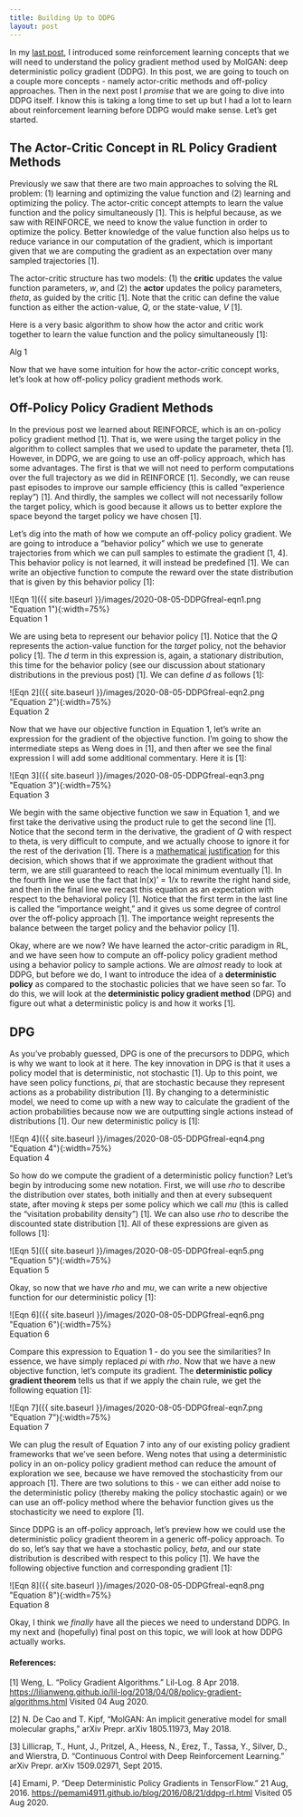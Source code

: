 ```yaml
---
title: Building Up to DDPG
layout: post
---
```


In my [last post](https://sassafras13.github.io/policyMethods/), I introduced some reinforcement learning concepts that we will need to understand the policy gradient method used by MolGAN: deep deterministic policy gradient (DDPG). In this post, we are going to touch on a couple more concepts - namely actor-critic methods and off-policy approaches. Then in the next post I _promise_ that we are going to dive into DDPG itself. I know this is taking a long time to set up but I had a lot to learn about reinforcement learning before DDPG would make sense. Let’s get started. 

## The Actor-Critic Concept in RL Policy Gradient Methods

Previously we saw that there are two main approaches to solving the RL problem: (1) learning and optimizing the value function and (2) learning and optimizing the policy. The actor-critic concept attempts to learn the value function and the policy simultaneously [1]. This is helpful because, as we saw with REINFORCE, we need to know the value function in order to optimize the policy. Better knowledge of the value function also helps us to reduce variance in our computation of the gradient, which is important given that we are computing the gradient as an expectation over many sampled trajectories [1]. 

The actor-critic structure has two models: (1) the **critic** updates the value function parameters, _w_, and (2) the **actor** updates the policy parameters, _theta_, as guided by the critic [1]. Note that the critic can define the value function as either the action-value, _Q_, or the state-value, _V_ [1]. 

Here is a very basic algorithm to show how the actor and critic work together to learn the value function and the policy simultaneously [1]: 

Alg 1

Now that we have some intuition for how the actor-critic concept works, let’s look at how off-policy policy gradient methods work. 

## Off-Policy Policy Gradient Methods

In the previous post we learned about REINFORCE, which is an on-policy policy gradient method [1]. That is, we were using the target policy in the algorithm to collect samples that we used to update the parameter, theta [1]. However, in DDPG, we are going to use an off-policy approach, which has some advantages. The first is that we will not need to perform computations over the full trajectory as we did in REINFORCE [1]. Secondly, we can reuse past episodes to improve our sample efficiency (this is called “experience replay”) [1]. And thirdly, the samples we collect will not necessarily follow the target policy, which is good because it allows us to better explore the space beyond the target policy we have chosen [1]. 

Let’s dig into the math of how we compute an off-policy policy gradient. We are going to introduce a “behavior policy” which we use to generate trajectories from which we can pull samples to estimate the gradient [1, 4]. This behavior policy is not learned, it will instead be predefined [1]. We can write an objective function to compute the reward over the state distribution that is given by this behavior policy [1]: 

![Eqn 1]({{ site.baseurl }}/images/2020-08-05-DDPGfreal-eqn1.png "Equation 1"){:width=75%}     
Equation 1   

We are using beta to represent our behavior policy [1]. Notice that the _Q_ represents the action-value function for the _target_ policy, not the behavior policy [1]. The _d_ term in this expression is, again, a stationary distribution, this time for the behavior policy (see our discussion about stationary distributions in the previous post) [1]. We can define _d_ as follows [1]: 

![Eqn 2]({{ site.baseurl }}/images/2020-08-05-DDPGfreal-eqn2.png "Equation 2"){:width=75%}     
Equation 2   

Now that we have our objective function in Equation 1, let’s write an expression for the gradient of the objective function. I’m going to show the intermediate steps as Weng does in [1], and then after we see the final expression I will add some additional commentary. Here it is [1]: 

![Eqn 3]({{ site.baseurl }}/images/2020-08-05-DDPGfreal-eqn3.png "Equation 3"){:width=75%}     
Equation 3   

We begin with the same objective function we saw in Equation 1, and we first take the derivative using the product rule to get the second line [1]. Notice that the second term in the derivative, the gradient of _Q_ with respect to theta, is very difficult to compute, and we actually choose to ignore it for the rest of the derivation [1]. There is a [mathematical justification](https://arxiv.org/pdf/1205.4839.pdf) for this decision, which shows that if we approximate the gradient without that term, we are still guaranteed to reach the local minimum eventually [1]. In the fourth line we use the fact that ln(x)’ = 1/x to rewrite the right hand side, and then in the final line we recast this equation as an expectation with respect to the behavioral policy [1]. Notice that the first term in the last line is called the “importance weight,” and it gives us some degree of control over the off-policy approach [1]. The importance weight represents the balance between the target policy and the behavior policy [1]. 

Okay, where are we now? We have learned the actor-critic paradigm in RL, and we have seen how to compute an off-policy policy gradient method using a behavior policy to sample actions. We are _almost_ ready to look at DDPG, but before we do, I want to introduce the idea of a **deterministic policy** as compared to the stochastic policies that we have seen so far. To do this, we will look at the **deterministic policy gradient method** (DPG) and figure out what a deterministic policy is and how it works [1]. 

## DPG

As you’ve probably guessed, DPG is one of the precursors to DDPG, which is why we want to look at it here. The key innovation in DPG is that it uses a policy model that is deterministic, not stochastic [1]. Up to this point, we have seen policy functions, _pi_, that are stochastic because they represent actions as a probability distribution [1]. By changing to a deterministic model, we need to come up with a new way to calculate the gradient of the action probabilities because now we are outputting single actions instead of distributions [1]. Our new deterministic policy is [1]: 

![Eqn 4]({{ site.baseurl }}/images/2020-08-05-DDPGfreal-eqn4.png "Equation 4"){:width=75%}     
Equation 4   

So how do we compute the gradient of a deterministic policy function? Let’s begin by introducing some new notation. First, we will use _rho_ to describe the distribution over states, both initially and then at every subsequent state, after moving _k_ steps per some policy which we call _mu_ (this is called the “visitation probability density”) [1]. We can also use _rho_ to describe the discounted state distribution [1]. All of these expressions are given as follows [1]: 

![Eqn 5]({{ site.baseurl }}/images/2020-08-05-DDPGfreal-eqn5.png "Equation 5"){:width=75%}     
Equation 5   

Okay, so now that we have _rho_ and _mu_, we can write a new objective function for our deterministic policy [1]: 

![Eqn 6]({{ site.baseurl }}/images/2020-08-05-DDPGfreal-eqn6.png "Equation 6"){:width=75%}     
Equation 6   

Compare this expression to Equation 1 - do you see the similarities? In essence, we have simply replaced _pi_ with _rho_. Now that we have a new objective function, let’s compute its gradient. The **deterministic policy gradient theorem** tells us that if we apply the chain rule, we get the following equation [1]: 

![Eqn 7]({{ site.baseurl }}/images/2020-08-05-DDPGfreal-eqn7.png "Equation 7"){:width=75%}     
Equation 7   

We can plug the result of Equation 7 into any of our existing policy gradient frameworks that we’ve seen before. Weng notes that using a deterministic policy in an on-policy policy gradient method can reduce the amount of exploration we see, because we have removed the stochasticity from our approach [1]. There are two solutions to this - we can either add noise to the deterministic policy (thereby making the policy stochastic again) or we can use an off-policy method where the behavior function gives us the stochasticity we need to explore [1]. 

Since DDPG is an off-policy approach, let’s preview how we could use the deterministic policy gradient theorem in a generic off-policy approach. To do so, let’s say that we have a stochastic policy, _beta_, and our state distribution is described with respect to this policy [1]. We have the following objective function and corresponding gradient [1]: 

![Eqn 8]({{ site.baseurl }}/images/2020-08-05-DDPGfreal-eqn8.png "Equation 8"){:width=75%}     
Equation 8   

Okay, I think we _finally_ have all the pieces we need to understand DDPG. In my next and (hopefully) final post on this topic, we will look at how DDPG actually works. 

#### References: 

[1] Weng, L. “Policy Gradient Algorithms.” Lil-Log. 8 Apr 2018. <https://lilianweng.github.io/lil-log/2018/04/08/policy-gradient-algorithms.html> Visited 04 Aug 2020.   

[2] N. De Cao and T. Kipf, “MolGAN: An implicit generative model for small molecular graphs,” arXiv Prepr. arXiv 1805.11973, May 2018.   

[3] Lillicrap, T., Hunt, J., Pritzel, A., Heess, N., Erez, T., Tassa, Y., Silver, D., and Wierstra, D. “Continuous Control with Deep Reinforcement Learning.” arXiv Prepr. arXiv 1509.02971, Sept 2015.     

[4] Emami, P. “Deep Deterministic Policy Gradients in TensorFlow.” 21 Aug, 2016. <https://pemami4911.github.io/blog/2016/08/21/ddpg-rl.html> Visited 05 Aug 2020.  
